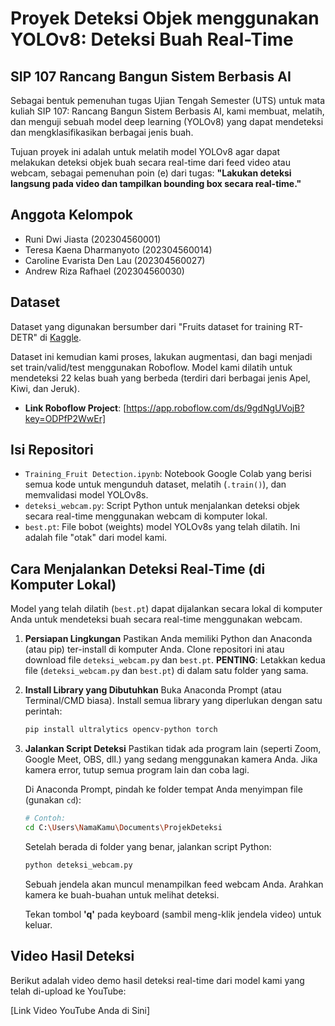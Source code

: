 # Proyek Deteksi Objek menggunakan YOLOv8: Deteksi Buah Real-Time

## SIP 107 Rancang Bangun Sistem Berbasis AI

Sebagai bentuk pemenuhan tugas Ujian Tengah Semester (UTS) untuk mata kuliah SIP 107: Rancang Bangun Sistem Berbasis AI, kami membuat, melatih, dan menguji sebuah model deep learning (YOLOv8) yang dapat mendeteksi dan mengklasifikasikan berbagai jenis buah.

Tujuan proyek ini adalah untuk melatih model YOLOv8 agar dapat melakukan deteksi objek buah secara real-time dari feed video atau webcam, sebagai pemenuhan poin (e) dari tugas: **"Lakukan deteksi langsung pada video dan tampilkan bounding box secara real-time."**

## Anggota Kelompok

* Runi Dwi Jiasta (202304560001)
* Teresa Kaena Dharmanyoto (202304560014)
* Caroline Evarista Den Lau (202304560027)
* Andrew Riza Rafhael (202304560030)

## Dataset

Dataset yang digunakan bersumber dari "Fruits dataset for training RT-DETR" di [Kaggle](https://www.kaggle.com/datasets/shaomeitang/fruits-dataset-for-training-rt-detr).

Dataset ini kemudian kami proses, lakukan augmentasi, dan bagi menjadi set train/valid/test menggunakan Roboflow. Model kami dilatih untuk mendeteksi 22 kelas buah yang berbeda (terdiri dari berbagai jenis Apel, Kiwi, dan Jeruk).

* **Link Roboflow Project**: [https://app.roboflow.com/ds/9gdNgUVojB?key=ODPfP2WwEr]

## Isi Repositori

* `Training_Fruit Detection.ipynb`: Notebook Google Colab yang berisi semua kode untuk mengunduh dataset, melatih (`.train()`), dan memvalidasi model YOLOv8s.
* `deteksi_webcam.py`: Script Python untuk menjalankan deteksi objek secara real-time menggunakan webcam di komputer lokal.
* `best.pt`: File bobot (weights) model YOLOv8s yang telah dilatih. Ini adalah file "otak" dari model kami.

## Cara Menjalankan Deteksi Real-Time (di Komputer Lokal)

Model yang telah dilatih (`best.pt`) dapat dijalankan secara lokal di komputer Anda untuk mendeteksi buah secara real-time menggunakan webcam.

1.  **Persiapan Lingkungan**
    Pastikan Anda memiliki Python dan Anaconda (atau pip) ter-install di komputer Anda.
    Clone repositori ini atau download file `deteksi_webcam.py` dan `best.pt`.
    **PENTING**: Letakkan kedua file (`deteksi_webcam.py` dan `best.pt`) di dalam satu folder yang sama.

2.  **Install Library yang Dibutuhkan**
    Buka Anaconda Prompt (atau Terminal/CMD biasa).
    Install semua library yang diperlukan dengan satu perintah:
    ```bash
    pip install ultralytics opencv-python torch
    ```

3.  **Jalankan Script Deteksi**
    Pastikan tidak ada program lain (seperti Zoom, Google Meet, OBS, dll.) yang sedang menggunakan kamera Anda. Jika kamera error, tutup semua program lain dan coba lagi.

    Di Anaconda Prompt, pindah ke folder tempat Anda menyimpan file (gunakan `cd`):
    ```bash
    # Contoh:
    cd C:\Users\NamaKamu\Documents\ProjekDeteksi
    ```
    Setelah berada di folder yang benar, jalankan script Python:
    ```bash
    python deteksi_webcam.py
    ```
    Sebuah jendela akan muncul menampilkan feed webcam Anda. Arahkan kamera ke buah-buahan untuk melihat deteksi.

    Tekan tombol **'q'** pada keyboard (sambil meng-klik jendela video) untuk keluar.

## Video Hasil Deteksi

Berikut adalah video demo hasil deteksi real-time dari model kami yang telah di-upload ke YouTube:

[Link Video YouTube Anda di Sini]
